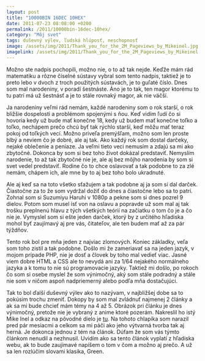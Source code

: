 ```yaml
---
layout: post
title: "10000BIN 16DEC 10HEX"
date: 2011-07-23 08:08:00 +0200
permalink: /2011/10000bin-16dec-10hex/
category: "Môj svet"
tags: duševný výlev, ľudská hlúposť, neschopnosť
image: /assets/img/2011/Thank_you_for_the_2M_Pageviews_by_Mikeinel.jpg
imagelink: /assets/img/2011/Thank_you_for_the_2M_Pageviews_by_Mikeinel.jpg
---
```

Možno ste nadpis pochopili, možno nie, o to až tak nejde. Keďže mám rád matematiku a rôzne číselné sústavy vybral som tento nadpis, taktiež je to preto lebo v dvoch z troch použitých sústavách, je to guľaté číslo. Dnes som mal narodeniny, v poradí šestnáste. Áno je to tak, ten magor ktorému to tu patrí má už šestnásť a je to stále rovnaký magor, ak nie väčší.

Ja narodeniny veľmi rád nemám, každé narodeniny som o rok starší, o rok bližšie dospelosti a problémom spojenými s ňou. Keď vidím ľudí čo si hovoria kedy už bude mať konečne 18, kedy už budem mať konečne toľko a toľko, nechápem prečo chcú byť tak rýchlo starší, keď môžu mať teraz pokoj od toľkých vecí. Možno priveľa premýšľam, možno som len proste blbý a neviem čo je dobré, ale aj tak. Ako každý rok som dostal darčeky, nejaké oblečenie a peniaze. Ja veľmi tieto veci nemusím a zdajú sa mi ako zbytočné. Dokonca by som si bez toho život dokázal predstaviť. Nemyslím narodenie, to až tak zbytočné nie je, ale aj bez môjho narodenia by som si svet vedel predstaviť. Rodine čo to chce oslavovať a tak podobne to za zlé nemám, chápem ich, ale mne by to aj bez toho bolo ukradnuté.

Ale aj keď sa na toto všetko sťažujem a tak podobne aj ja som si dal darček. Čiastočne za to že som vydržal dožiť do dnes a čiastočne lebo sa to patrí. Zohnal som si Suzumiyu Haruhi v 1080p a pekne som si dnes pozrel 9 dielov. Potom som musel ísť von na oslavu a popravde už som mal aj tak trošku preplnenú hlavu z tých všetkých teórií na začiatku o tom čo je a čo nie je. Vymyslel som si ešte jeden darček, ktorý by z určitého hľadiska mohol byť zaujímavý aj pre vás, čitateľov, ale ten budem mať až za pár týždňov.

Tento rok bol pre mňa jeden z najviac zlomových. Koniec základky, veľa som toho zistil a tak podobne. Došlo mi že zameriavať sa na jeden jazyk, v mojom prípade PHP, nie je dosť a človek by toho mal vedieť viac. Jasné viem dobre HTML a CSS ale to nevydá ani za 1/64 nejakého normálneho jazyka a k tomu to nie sú programovacie jazyky. Taktiež mi došlo, po rokoch čo som si osebe myslel že som výnimočný, aký som stále podradný a stále nie som v ničom aspoň nadpriemerný alebo podľa mňa dostačujúci.

Tak to bol ďalší duševný výlev ako to nazývam, v najbližšej dobe sa to pokúsim trochu zmeniť. Dokopy by som mal zvládnuť najmenej 2 články a ak sa mi bude chcieť mám témy na 4 až 5. Obrázok pri článku je dnes výnimočný, pretože nie je vybraný z anime ktoré pozerám. Nakreslil ho istý Mike Inel a odkaz na pôvodné dielo je [tu](https://www.deviantart.com/mikeinel/gallery/2527364?offset=0#/d2g4wk0). Na tohoto chlapíka som narazil pred pár mesiacmi a celkom sa mi páči ako jeho výtvarná tvorba tak aj herná. Je dokonca jednou z tém na článok. Dúfam že som vás týmto článkom nenudil a nezhnusil. Uvidím ako sa tento článok vyplatí z hľadiska webu, ak to bude zaujímavé napíšem o tom v čom a možno aj prečo. A už sa len rozlúčim slovami klasika, Green.
